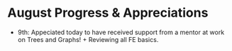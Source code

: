 # August Progress & Appreciations

- 9th: Appeciated today to have received support from a mentor at work on Trees and Graphs! + Reviewing all FE basics. 
